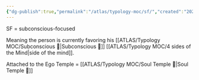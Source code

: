 ```yaml
---
{"dg-publish":true,"permalink":"/atlas/typology-moc/sf/","created":"2023-01-12T13:58:03.157+01:00","updated":"2023-03-28T18:53:21.175+02:00"}
---
```



SF = subconscious-focused 

Meaning the person is currently favoring his [[ATLAS/Typology MOC/Subconscious 🤸\|Subconscious 🤸]] [[ATLAS/Typology MOC/4 sides of the Mind\|side of the mind]]. 

Attached to the Ego Temple = [[ATLAS/Typology MOC/Soul Temple 👥\|Soul Temple 👥]]

